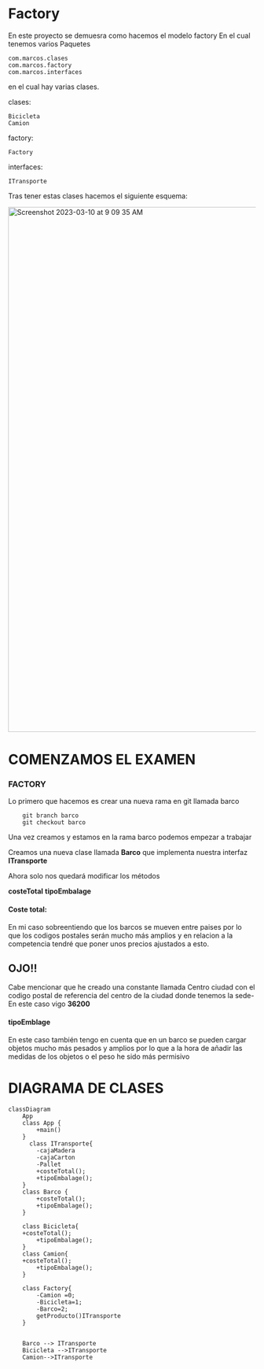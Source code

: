 # Factory

En este proyecto se demuesra como hacemos el modelo factory
En el cual tenemos varios Paquetes
        
    com.marcos.clases
    com.marcos.factory
    com.marcos.interfaces

en el cual hay varias clases.
        
clases:
        
    Bicicleta
    Camion
factory:

    Factory

interfaces:
    
    ITransporte
    

Tras tener estas clases hacemos el siguiente esquema:



<img width="1067" alt="Screenshot 2023-03-10 at 9 09 35 AM" src="https://user-images.githubusercontent.com/113597220/224261051-2bafcb3b-de4b-4ee4-a519-fca08f141f40.png">


# COMENZAMOS EL EXAMEN

### FACTORY

Lo primero que hacemos es crear una nueva rama en git llamada barco
        
        git branch barco
        git checkout barco

Una vez creamos y estamos en la rama barco podemos empezar a trabajar

Creamos una nueva clase llamada **Barco** que implementa nuestra interfaz **ITransporte**

Ahora solo nos quedará modificar los métodos

**costeTotal**
**tipoEmbalage**

#### Coste total:

En mi caso sobreentiendo que los barcos se mueven entre paises por lo que los codigos postales serán mucho más amplios 
y en relacion a la competencia tendré que poner unos precios ajustados a esto.



OJO!!
---

Cabe mencionar que he creado una constante llamada Centro ciudad con el codigo postal de referencia del centro de la ciudad
donde tenemos la sede- En este caso vigo **36200**


#### tipoEmblage

En este caso también tengo en cuenta que en un barco se pueden cargar objetos mucho más pesados y amplios por lo que 
a la hora de añadir las medidas de los objetos o el peso he sido más permisivo


# DIAGRAMA DE CLASES

```mermaid
classDiagram
    App 
    class App {
        +main()
    }
      class ITransporte{
        -cajaMadera
        -cajaCarton
        -Pallet
        +costeTotal();
        +tipoEmbalage();
    }
    class Barco {  
        +costeTotal();
        +tipoEmbalage();
    }

    class Bicicleta{
    +costeTotal();
        +tipoEmbalage();
    }
    class Camion{
    +costeTotal();
        +tipoEmbalage();
    }
    
    class Factory{
        -Camion =0;
        -Bicicleta=1;
        -Barco=2;
        getProducto()ITransporte
    }
  
    
    Barco --> ITransporte
    Bicicleta -->ITransporte
    Camion-->ITransporte
   

```

